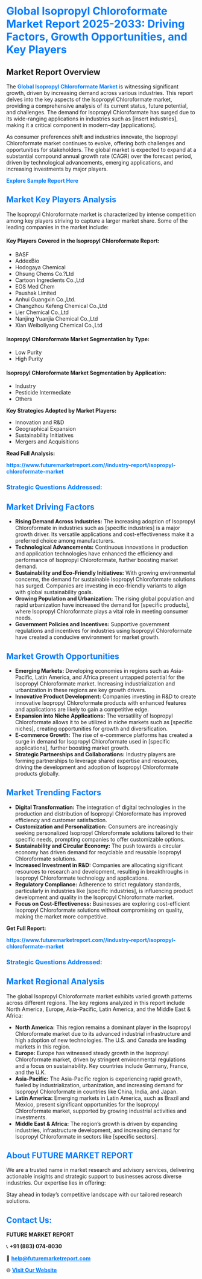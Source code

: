 <h1 style="color: #007BFF;">Global Isopropyl Chloroformate Market Report 2025-2033: Driving Factors, Growth Opportunities, and Key Players</h1>

<section id="overview">
<h2>Market Report Overview</h2>
<p>The <a href="https://www.futuremarketreport.com//industry-report/isopropyl-chloroformate-market" style="color: #007BFF; text-decoration: none;"><strong>Global Isopropyl Chloroformate Market</strong></a> is witnessing significant growth, driven by increasing demand across various industries. This report delves into the key aspects of the Isopropyl Chloroformate market, providing a comprehensive analysis of its current status, future potential, and challenges. The demand for Isopropyl Chloroformate has surged due to its wide-ranging applications in industries such as [insert industries], making it a critical component in modern-day [applications].</p>
<p>As consumer preferences shift and industries innovate, the Isopropyl Chloroformate market continues to evolve, offering both challenges and opportunities for stakeholders. The global market is expected to expand at a substantial compound annual growth rate (CAGR) over the forecast period, driven by technological advancements, emerging applications, and increasing investments by major players.</p>
</section>

<section id="overview">
<p><a href="https://www.futuremarketreport.com//request-sample/reportId=84918" style="color: #007BFF; text-decoration: none;"><strong>Explore Sample Report Here</strong></a></p>
</section>

<section id="key-players">
<h2 style="color: #007BFF;">Market Key Players Analysis</h2>
<p>The Isopropyl Chloroformate market is characterized by intense competition among key players striving to capture a larger market share. Some of the leading companies in the market include:</p>
<h4>Key Players Covered in the Isopropyl Chloroformate Report:</h4>
<ul><li>BASF</li><li>AddexBio</li><li>Hodogaya Chemical</li><li>Ohsung Chems Co.?Ltd</li><li>Cartoon Ingredients Co.,Ltd</li><li>EOS Med Chem</li><li>Paushak Limited</li><li>Anhui Guangxin Co.,Ltd.</li><li>Changzhou Kefeng Chemical Co.,Ltd</li><li>Lier Chemical Co.,Ltd</li><li>Nanjing Yuanjia Chemical Co.,Ltd</li><li>Xian Weiboliyang Chemical Co.,Ltd</li></ul>
<h4>Isopropyl Chloroformate Market Segmentation by Type:</h4>
<ul><li>Low Purity</li><li>High Purity</li></ul>

<h4>Isopropyl Chloroformate Market Segmentation by Application:</h4>
<ul><li>Industry</li><li>Pesticide Intermediate</li><li>Others</li></ul>
<p><strong>Key Strategies Adopted by Market Players:</strong></p>
<ul>
<li>Innovation and R&D</li>
<li>Geographical Expansion</li>
<li>Sustainability Initiatives</li>
<li>Mergers and Acquisitions</li>
</ul>
</section>

<section>
<p><strong>Read Full Analysis: </strong></p><a href="https://www.futuremarketreport.com//industry-report/isopropyl-chloroformate-market" style="color: #007BFF; text-decoration: none;"><strong>https://www.futuremarketreport.com//industry-report/isopropyl-chloroformate-market</strong></a>
<h3 style="color: #007BFF;">Strategic Questions Addressed:</h3>
</section>

<section id="driving-factors">
<h2 style="color: #007BFF;">Market Driving Factors</h2>
<ul>
<li><strong>Rising Demand Across Industries:</strong> The increasing adoption of Isopropyl Chloroformate in industries such as [specific industries] is a major growth driver. Its versatile applications and cost-effectiveness make it a preferred choice among manufacturers.</li>
<li><strong>Technological Advancements:</strong> Continuous innovations in production and application technologies have enhanced the efficiency and performance of Isopropyl Chloroformate, further boosting market demand.</li>
<li><strong>Sustainability and Eco-Friendly Initiatives:</strong> With growing environmental concerns, the demand for sustainable Isopropyl Chloroformate solutions has surged. Companies are investing in eco-friendly variants to align with global sustainability goals.</li>
<li><strong>Growing Population and Urbanization:</strong> The rising global population and rapid urbanization have increased the demand for [specific products], where Isopropyl Chloroformate plays a vital role in meeting consumer needs.</li>
<li><strong>Government Policies and Incentives:</strong> Supportive government regulations and incentives for industries using Isopropyl Chloroformate have created a conducive environment for market growth.</li>
</ul>
</section>

<section id="growth-opportunities">
<h2 style="color: #007BFF;">Market Growth Opportunities</h2>
<ul>
<li><strong>Emerging Markets:</strong> Developing economies in regions such as Asia-Pacific, Latin America, and Africa present untapped potential for the Isopropyl Chloroformate market. Increasing industrialization and urbanization in these regions are key growth drivers.</li>
<li><strong>Innovative Product Development:</strong> Companies investing in R&D to create innovative Isopropyl Chloroformate products with enhanced features and applications are likely to gain a competitive edge.</li>
<li><strong>Expansion into Niche Applications:</strong> The versatility of Isopropyl Chloroformate allows it to be utilized in niche markets such as [specific niches], creating opportunities for growth and diversification.</li>
<li><strong>E-commerce Growth:</strong> The rise of e-commerce platforms has created a surge in demand for Isopropyl Chloroformate used in [specific applications], further boosting market growth.</li>
<li><strong>Strategic Partnerships and Collaborations:</strong> Industry players are forming partnerships to leverage shared expertise and resources, driving the development and adoption of Isopropyl Chloroformate products globally.</li>
</ul>
</section>

<section id="trending-factors">
<h2 style="color: #007BFF;">Market Trending Factors</h2>
<ul>
<li><strong>Digital Transformation:</strong> The integration of digital technologies in the production and distribution of Isopropyl Chloroformate has improved efficiency and customer satisfaction.</li>
<li><strong>Customization and Personalization:</strong> Consumers are increasingly seeking personalized Isopropyl Chloroformate solutions tailored to their specific needs, prompting companies to offer customizable options.</li>
<li><strong>Sustainability and Circular Economy:</strong> The push towards a circular economy has driven demand for recyclable and reusable Isopropyl Chloroformate solutions.</li>
<li><strong>Increased Investment in R&D:</strong> Companies are allocating significant resources to research and development, resulting in breakthroughs in Isopropyl Chloroformate technology and applications.</li>
<li><strong>Regulatory Compliance:</strong> Adherence to strict regulatory standards, particularly in industries like [specific industries], is influencing product development and quality in the Isopropyl Chloroformate market.</li>
<li><strong>Focus on Cost-Effectiveness:</strong> Businesses are exploring cost-efficient Isopropyl Chloroformate solutions without compromising on quality, making the market more competitive.</li>
</ul>
</section>

<section>
<p><strong>Get Full Report: </strong></p><a href="https://www.futuremarketreport.com//industry-report/isopropyl-chloroformate-market" style="color: #007BFF; text-decoration: none;"><strong>https://www.futuremarketreport.com//industry-report/isopropyl-chloroformate-market</strong></a>
<h3 style="color: #007BFF;">Strategic Questions Addressed:</h3>
</section>


<section id="regional-analysis">
<h2 style="color: #007BFF;">Market Regional Analysis</h2>
<p>The global Isopropyl Chloroformate market exhibits varied growth patterns across different regions. The key regions analyzed in this report include North America, Europe, Asia-Pacific, Latin America, and the Middle East & Africa:</p>
<ul>
<li><strong>North America:</strong> This region remains a dominant player in the Isopropyl Chloroformate market due to its advanced industrial infrastructure and high adoption of new technologies. The U.S. and Canada are leading markets in this region.</li>
<li><strong>Europe:</strong> Europe has witnessed steady growth in the Isopropyl Chloroformate market, driven by stringent environmental regulations and a focus on sustainability. Key countries include Germany, France, and the U.K.</li>
<li><strong>Asia-Pacific:</strong> The Asia-Pacific region is experiencing rapid growth, fueled by industrialization, urbanization, and increasing demand for Isopropyl Chloroformate in countries like China, India, and Japan.</li>
<li><strong>Latin America:</strong> Emerging markets in Latin America, such as Brazil and Mexico, present significant opportunities for the Isopropyl Chloroformate market, supported by growing industrial activities and investments.</li>
<li><strong>Middle East & Africa:</strong> The region’s growth is driven by expanding industries, infrastructure development, and increasing demand for Isopropyl Chloroformate in sectors like [specific sectors].</li>
</ul>
</section>

<footer>
<h2 style="color: #007BFF;">About FUTURE MARKET REPORT</h2>
<p>We are a trusted name in market research and advisory services, delivering actionable insights and strategic support to businesses across diverse industries. Our expertise lies in offering:</p>

<p>Stay ahead in today’s competitive landscape with our tailored research solutions.</p>

<h2 style="color: #007BFF;">Contact Us:</h2>
<p><strong>FUTURE MARKET REPORT</strong></p>
<p>📞 <strong>+91 (883) 074-8030</strong></p>
<p>📧 <strong><a href="mailto:help@futuremarketreport.com" style="color: #007BFF;">help@futuremarketreport.com</a></strong></p>
<p>🌐 <strong><a href="https://www.futuremarketreport.com/" style="color: #007BFF;">Visit Our Website</a></strong></p>
</footer>